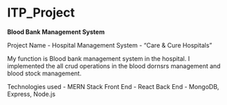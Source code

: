 # ITP_Project
<b>Blood Bank Management System</b>

Project Name - Hospital Management System - “Care & Cure Hospitals”

My function is Blood bank management system in the hospital. I implemented the all crud operations in the blood dornsrs management and blood stock management.

Technologies used -
  MERN Stack Front End - React Back End - MongoDB, Express, Node.js
